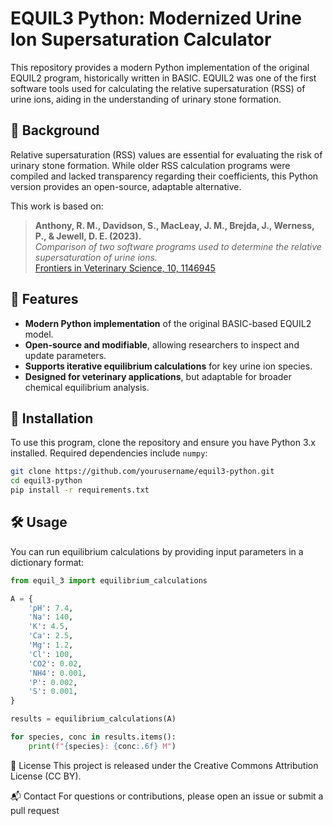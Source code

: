 # EQUIL3 Python: Modernized Urine Ion Supersaturation Calculator

This repository provides a modern Python implementation of the original EQUIL2 program, historically written in BASIC. EQUIL2 was one of the first software tools used for calculating the relative supersaturation (RSS) of urine ions, aiding in the understanding of urinary stone formation.

## 📖 Background
Relative supersaturation (RSS) values are essential for evaluating the risk of urinary stone formation. While older RSS calculation programs were compiled and lacked transparency regarding their coefficients, this Python version provides an open-source, adaptable alternative.

This work is based on:
> **Anthony, R. M., Davidson, S., MacLeay, J. M., Brejda, J., Werness, P., & Jewell, D. E. (2023).**  
> *Comparison of two software programs used to determine the relative supersaturation of urine ions.*  
> [Frontiers in Veterinary Science, 10, 1146945](https://doi.org/10.3389/fvets.2023.1146945)

## 🚀 Features
- **Modern Python implementation** of the original BASIC-based EQUIL2 model.
- **Open-source and modifiable**, allowing researchers to inspect and update parameters.
- **Supports iterative equilibrium calculations** for key urine ion species.
- **Designed for veterinary applications**, but adaptable for broader chemical equilibrium analysis.

## 🔧 Installation
To use this program, clone the repository and ensure you have Python 3.x installed. Required dependencies include `numpy`:
```sh
git clone https://github.com/yourusername/equil3-python.git
cd equil3-python
pip install -r requirements.txt
```
## 🛠️ Usage
You can run equilibrium calculations by providing input parameters in a dictionary format:

```python
from equil_3 import equilibrium_calculations

A = {
    'pH': 7.4,
    'Na': 140,
    'K': 4.5,
    'Ca': 2.5,
    'Mg': 1.2,
    'Cl': 100,
    'CO2': 0.02,
    'NH4': 0.001,
    'P': 0.002,
    'S': 0.001,
}

results = equilibrium_calculations(A)

for species, conc in results.items():
    print(f"{species}: {conc:.6f} M")
```
📌 License
This project is released under the Creative Commons Attribution License (CC BY).

📬 Contact
For questions or contributions, please open an issue or submit a pull request
